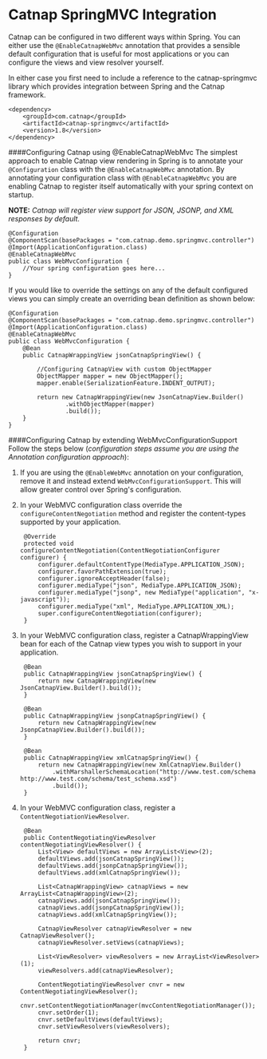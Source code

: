 Catnap SpringMVC Integration
===
Catnap can be configured in two different ways within Spring.  You can either use the ```@EnableCatnapWebMvc``` annotation that provides a sensible default configuration that is useful for most applications or you can configure the views and view resolver yourself.  

In either case you first need to include a reference to the catnap-springmvc library which provides integration between Spring and the Catnap framework.

```
<dependency>
   	<groupId>com.catnap</groupId>
   	<artifactId>catnap-springmvc</artifactId>
   	<version>1.8</version>
</dependency>
```

####Configuring Catnap using @EnableCatnapWebMvc
The simplest approach to enable Catnap view rendering in Spring is to annotate your ```@Configuration``` class with the ```@EnableCatnapWebMvc``` annotation.  By annotating your configuration class with ```@EnableCatnapWebMvc``` you are enabling Catnap to register itself automatically with your spring context on startup.

**NOTE:** *Catnap will register view support for JSON, JSONP, and XML responses by default.*

	@Configuration
	@ComponentScan(basePackages = "com.catnap.demo.springmvc.controller")
	@Import(ApplicationConfiguration.class)
	@EnableCatnapWebMvc
	public class WebMvcConfiguration {
    	//Your spring configuration goes here...
	}

If you would like to override the settings on any of the default configured views you can simply create an overriding bean definition as shown below:

	@Configuration
	@ComponentScan(basePackages = "com.catnap.demo.springmvc.controller")
	@Import(ApplicationConfiguration.class)
	@EnableCatnapWebMvc
	public class WebMvcConfiguration {
    	@Bean
    	public CatnapWrappingView jsonCatnapSpringView() {
    	
        	//Configuring CatnapView with custom ObjectMapper
        	ObjectMapper mapper = new ObjectMapper();
        	mapper.enable(SerializationFeature.INDENT_OUTPUT);
         
        	return new CatnapWrappingView(new JsonCatnapView.Builder()
                	.withObjectMapper(mapper)
                	.build());
    	}
	}
	
####Configuring Catnap by extending WebMvcConfigurationSupport
Follow the steps below (*configuration steps assume you are using the Annotation configuration approach*):

1. If you are using the ```@EnableWebMvc``` annotation on your configuration, remove it and instead extend ```WebMvcConfigurationSupport```.  This will allow greater control over Spring's configuration.

2. In your WebMVC configuration class override the ```configureContentNegotiation``` method and register the content-types supported by your application.

		@Override
		protected void configureContentNegotiation(ContentNegotiationConfigurer configurer) {
    		configurer.defaultContentType(MediaType.APPLICATION_JSON);
    		configurer.favorPathExtension(true);
    		configurer.ignoreAcceptHeader(false);
    		configurer.mediaType("json", MediaType.APPLICATION_JSON);
    		configurer.mediaType("jsonp", new MediaType("application", "x-javascript"));
    		configurer.mediaType("xml", MediaType.APPLICATION_XML);
    		super.configureContentNegotiation(configurer);
		}
		
3. In your WebMVC configuration class, register a CatnapWrappingView bean for each of the Catnap view types you wish to support in your application.

		@Bean
		public CatnapWrappingView jsonCatnapSpringView() {
    		return new CatnapWrappingView(new JsonCatnapView.Builder().build());
		}
 
		@Bean
		public CatnapWrappingView jsonpCatnapSpringView() {
    		return new CatnapWrappingView(new JsonpCatnapView.Builder().build());
		}
 
		@Bean
		public CatnapWrappingView xmlCatnapSpringView() {
    		return new CatnapWrappingView(new XmlCatnapView.Builder()
            	.withMarshallerSchemaLocation("http://www.test.com/schema http://www.test.com/schema/test_schema.xsd")
            	.build());
		}
		
4. In your WebMVC configuration class, register a ```ContentNegotiationViewResolver```.

		@Bean
		public ContentNegotiatingViewResolver contentNegotiatingViewResolver() {
    		List<View> defaultViews = new ArrayList<View>(2);
    		defaultViews.add(jsonCatnapSpringView());
    		defaultViews.add(jsonpCatnapSpringView());
    		defaultViews.add(xmlCatnapSpringView());
    
    		List<CatnapWrappingView> catnapViews = new ArrayList<CatnapWrappingView>(2);
    		catnapViews.add(jsonCatnapSpringView());
    		catnapViews.add(jsonpCatnapSpringView());
    		catnapViews.add(xmlCatnapSpringView());
    
    		CatnapViewResolver catnapViewResolver = new CatnapViewResolver();
    		catnapViewResolver.setViews(catnapViews);
    
    		List<ViewResolver> viewResolvers = new ArrayList<ViewResolver>(1);
    		viewResolvers.add(catnapViewResolver);
    
    		ContentNegotiatingViewResolver cnvr = new ContentNegotiatingViewResolver();
    		cnvr.setContentNegotiationManager(mvcContentNegotiationManager());
    		cnvr.setOrder(1);
    		cnvr.setDefaultViews(defaultViews);
    		cnvr.setViewResolvers(viewResolvers);
    
    		return cnvr;
		}
